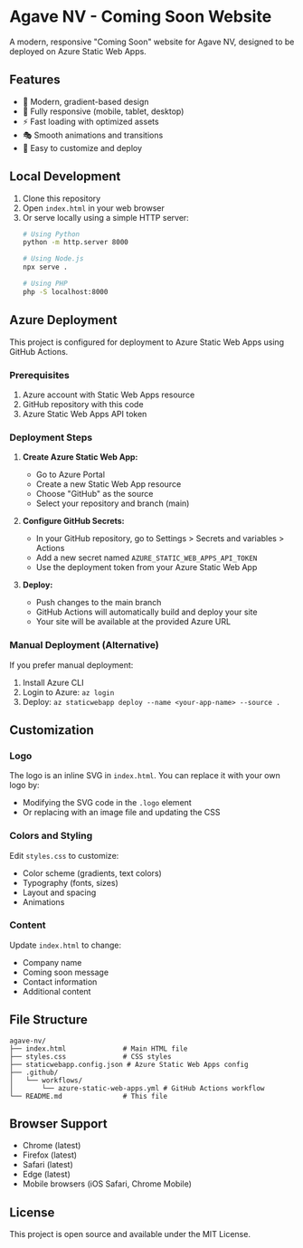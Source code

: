 # Agave NV - Coming Soon Website

A modern, responsive "Coming Soon" website for Agave NV, designed to be deployed on Azure Static Web Apps.

## Features

- 🎨 Modern, gradient-based design
- 📱 Fully responsive (mobile, tablet, desktop)
- ⚡ Fast loading with optimized assets
- 🎭 Smooth animations and transitions
- 🔧 Easy to customize and deploy

## Local Development

1. Clone this repository
2. Open `index.html` in your web browser
3. Or serve locally using a simple HTTP server:
   ```bash
   # Using Python
   python -m http.server 8000
   
   # Using Node.js
   npx serve .
   
   # Using PHP
   php -S localhost:8000
   ```

## Azure Deployment

This project is configured for deployment to Azure Static Web Apps using GitHub Actions.

### Prerequisites

1. Azure account with Static Web Apps resource
2. GitHub repository with this code
3. Azure Static Web Apps API token

### Deployment Steps

1. **Create Azure Static Web App:**
   - Go to Azure Portal
   - Create a new Static Web App resource
   - Choose "GitHub" as the source
   - Select your repository and branch (main)

2. **Configure GitHub Secrets:**
   - In your GitHub repository, go to Settings > Secrets and variables > Actions
   - Add a new secret named `AZURE_STATIC_WEB_APPS_API_TOKEN`
   - Use the deployment token from your Azure Static Web App

3. **Deploy:**
   - Push changes to the main branch
   - GitHub Actions will automatically build and deploy your site
   - Your site will be available at the provided Azure URL

### Manual Deployment (Alternative)

If you prefer manual deployment:

1. Install Azure CLI
2. Login to Azure: `az login`
3. Deploy: `az staticwebapp deploy --name <your-app-name> --source .`

## Customization

### Logo
The logo is an inline SVG in `index.html`. You can replace it with your own logo by:
- Modifying the SVG code in the `.logo` element
- Or replacing with an image file and updating the CSS

### Colors and Styling
Edit `styles.css` to customize:
- Color scheme (gradients, text colors)
- Typography (fonts, sizes)
- Layout and spacing
- Animations

### Content
Update `index.html` to change:
- Company name
- Coming soon message
- Contact information
- Additional content

## File Structure

```
agave-nv/
├── index.html              # Main HTML file
├── styles.css              # CSS styles
├── staticwebapp.config.json # Azure Static Web Apps config
├── .github/
│   └── workflows/
│       └── azure-static-web-apps.yml # GitHub Actions workflow
└── README.md               # This file
```

## Browser Support

- Chrome (latest)
- Firefox (latest)
- Safari (latest)
- Edge (latest)
- Mobile browsers (iOS Safari, Chrome Mobile)

## License

This project is open source and available under the MIT License.
